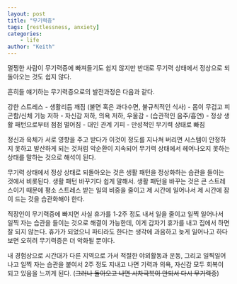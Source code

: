 ```yaml
---
layout: post
title: "무기력증"
tags: [restlessness, anxiety]
categories:
    - life
author: "Keith"
---
```


멀쩡한 사람이 무기력증에 빠져들기도 쉽지 않지만 반대로 무기력 상태에서 정상으로 되돌아오는 것도 쉽지 않다. 

흔히들 얘기하는 무기력증으로의 발전과정은 다음과 같다.

강한 스트레스 - 생활리듬 깨짐 (불면 혹은 과다수면, 불규칙적인 식사) - 몸이 무겁고 피곤함/신체 기능 저하 - 자신감 저하, 의욕 저하, 우울감 - (습관적인 음주/흡연) - 정상 생활 패턴으로부터 점점 멀어짐 - 대인 관계 기피 - 만성적인 무기력 상태로 빠짐

정신과 육체가 서로 영향을 주고 받다가 이것이 정도를 지나쳐 버리면 시스템이 안정하지 못하고 발산하게 되는 것처럼 악순환이 지속되어 무기력 상태에서 헤어나오지 못하는 상태를 말하는 것으로 해석이 된다. 

무기력 상태에서 정상 상태로 되돌아오는 것은 생활 패턴을 정상화하는 습관을 들이는 것에서 비롯된다. 생활 패턴 바꾸기다 쉽게 말해서. 생활 패턴을 바꾸는 것은 큰 스트레스이기 때문에 평소 스트레스 받는 일의 비중을 줄이고 제 시간에 일어나서 제 시간에 잠이 드는 것을 습관화해야 한다. 

직장인이 무기력증에 빠지면 사실 휴가를 1-2주 정도 내서 일을 줄이고 일찍 일어나서 일찍 자는 습관을 들이는 것으로 해결이 가능한데, 이게 갑자기 휴가를 내고 집에서 하면 잘 되지 않는다. 휴가가 되었으니 파티라도 한다는 생각에 과음하고 늦게 일어나고 하다보면 오히려 무기력증은 더 악화될 뿐이다.

내 경험상으로 시간대가 다른 지역으로 가서 적절한 야외활동과 운동, 그리고 일찍일어나고 일찍 자는 습관을 붙여서 2주 정도 지내고 나면 기력과 의욕, 자신감 모두 회복이 되고 있음을 느끼게 된다. (~~그러나 돌아오고 나면 시차극복이 안되서 다시 무기력증~~)